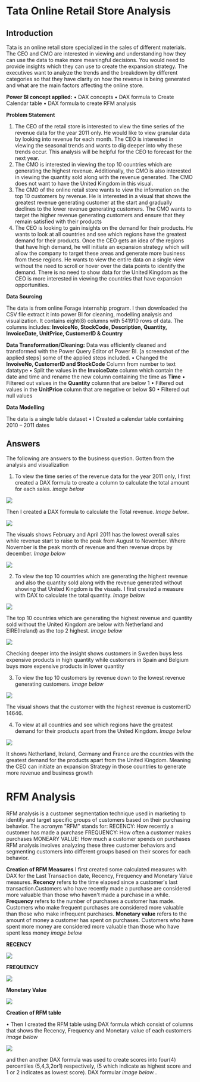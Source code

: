 # Tata Online Retail Store Analysis

## Introduction
Tata is an online retail store specialized in the sales of different materials.
The CEO and CMO are interested in viewing and understanding how they can use the data to make more meaningful decisions. You would need to provide insights which they can use to create the expansion strategy. The executives want to analyze the trends and the breakdown by different categories so that they have clarity on how the revenue is being generated and what are the main factors affecting the online store.

**Power BI concept applied:**
•	DAX concepts
•	DAX formula to Create Calendar table
•	DAX formula to create RFM analysis

**Problem Statement**
1.	The CEO of the retail store is interested to view the time series of the revenue data for the year 2011 only. He would like to view granular data by looking into revenue for each month. The CEO is interested in viewing the seasonal trends and wants to dig deeper into why these trends occur. This analysis will be helpful for the CEO to forecast for the next year.
2.	The CMO is interested in viewing the top 10 countries which are generating the highest revenue. Additionally, the CMO is also interested in viewing the quantity sold along with the revenue generated. The CMO does not want to have the United Kingdom in this visual.
3.	The CMO of the online retail store wants to view the information on the top 10 customers by revenue. He is interested in a visual that shows the greatest revenue generating customer at the start and gradually declines to the lower revenue generating customers. The CMO wants to target the higher revenue generating customers and ensure that they remain satisfied with their products
4.	The CEO is looking to gain insights on the demand for their products. He wants to look at all countries and see which regions have the greatest demand for their products. Once the CEO gets an idea of the regions that have high demand, he will initiate an expansion strategy which will allow the company to target these areas and generate more business from these regions. He wants to view the entire data on a single view without the need to scroll or hover over the data points to identify the demand. There is no need to show data for the United Kingdom as the CEO is more interested in viewing the countries that have expansion opportunities.

**Data Sourcing**

The data is from online Forage internship program. I then downloaded the CSV file extract it into power BI for cleaning, modelling analysis and visualization.
It contains eight(8) columns with 541910 rows of data.
The columns includes: **InvoiceNo, StockCode, Description, Quantity, InvoiceDate, UnitPrice, CustomerID & Country**

**Data Transformation/Cleaning:**
Data was efficiently cleaned and transformed with the Power Query Editor of Power BI. [a screenshot of the applied steps] some of the applied steps included.
•	Changed the **InvoiveNo, CustomerID and StockCode** Column from number to text datatype
•	Split the values in the **InvoiceDate** column which contain the date and time and rename the new column containing the time as **Time**
•	Filtered out values in the **Quantity** column that are below 1
•	Filtered out values in the **UnitPrice** column that are negative or below $0
•	Filtered out null values

**Data Modelling**

The data is a single table dataset
•	I Created a calendar table containing 2010 – 2011 dates

## Answers

The following are answers to the business question. Gotten from the analysis and visualization
1.	To view the time series of the revenue data for the year 2011 only, I first created a DAX formula to create a column to calculate the total amount for each sales.      _image below_

![](https://github.com/FreshDAnalyst/Tata-RFM-Analysis/blob/main/Formular%20for%20total.PNG) 

Then I created a DAX formula to calculate the Total revenue.   _Image below.._

![](https://github.com/FreshDAnalyst/Tata-RFM-Analysis/blob/main/Formular%20for%20Revenue.PNG)

The visuals shows February and April 2011 has the lowest overall sales while revenue start to raise to the peak from August to November. Where November is the peak month of revenue and then revenue drops by december.   _Image below_

![](https://github.com/FreshDAnalyst/Tata-RFM-Analysis/blob/main/Question%201%20chart.PNG)

2.	To view the top 10 countries which are generating the highest revenue and also the quantity sold along with the revenue generated without showing that United Kingdom is the visuals.
I first created a measure with DAX to calculate the total quantity.    _Image below._

![](https://github.com/FreshDAnalyst/Tata-RFM-Analysis/blob/main/Formular%20for%20Total%20quantity.PNG)

The top 10 countries which are generating the highest revenue and quantity sold without the United Kingdom are below with Netherland and EIRE(Ireland) as the top 2 highest.  _Image below_

![](https://github.com/FreshDAnalyst/Tata-RFM-Analysis/blob/main/Question%202%20visuals.PNG)

Checking deeper into the insight shows customers in Sweden buys less expensive products in high quantity while customers in Spain and Belgium buys more expensive products in lower quantity

3.	To view the top 10 customers by revenue down to the lowest revenue generating customers. _Image below_

![](https://github.com/FreshDAnalyst/Tata-RFM-Analysis/blob/main/Question%203%20visual.PNG)

The visual shows that the customer with the highest revenue is customerID 14646. 

4.	To view at all countries and see which regions have the greatest demand for their products apart from the United Kingdom.    _Image below_

![](https://github.com/FreshDAnalyst/Tata-RFM-Analysis/blob/main/Question%204%20visual.PNG)

It shows Netherland, Ireland, Germany and France are the countries with the greatest demand for the products apart from the United Kingdom. Meaning the CEO can initiate an expansion Strategy in those countries to generate more revenue and business growth

# RFM Analysis

RFM analysis is a customer segmentation technique used in marketing to identify and target specific groups of customers based on their purchasing behavior. The acronym "RFM" stands for:
RECENCY: How recently a customer has made a purchase
FREQUENCY: How often a customer makes purchases
MONEARY VALUE: How much a customer spends on purchases
RFM analysis involves analyzing these three customer behaviors and segmenting customers into different groups based on their scores for each behavior.

**Creation of RFM Measures**
I first created some calculated measures with DAX for the Last Transaction date, Recency, Frequency and Monetary Value measures. 
**Recency** refers to the time elapsed since a customer's last transaction.Customers who have recently made a purchase are considered more valuable than those who haven't made a purchase in a while.
**Frequency** refers to the number of purchases a customer has made. Customers who make frequent purchases are considered more valuable than those who make infrequent purchases.
**Monetary value** refers to the amount of money a customer has spent on purchases. Customers who have spent more money are considered more valuable than those who have spent less money            _image below_

**RECENCY**

![](https://github.com/FreshDAnalyst/Tata-RFM-Analysis/blob/main/Recency%20DAX.PNG)

**FREQUENCY**

![](https://github.com/FreshDAnalyst/Tata-RFM-Analysis/blob/main/Frequency%20DAX.PNG)

**Monetary Value**

![](https://github.com/FreshDAnalyst/Tata-RFM-Analysis/blob/main/Monetary%20DAX.PNG)

**Creation of RFM table**

•	Then I created the RFM table using DAX formula which consist of columns that shows the Recency, Frequency and Monetary value of each customers  _image below_

![](https://github.com/FreshDAnalyst/Tata-RFM-Analysis/blob/main/RFM%20table%20DAX%20formula.PNG)

and then another DAX formula was used to create scores into four(4) percentiles (5,4,3,2or1) respectively, (5 which indicate as highest score and 1 or 2 indicates as lowest score).  DAX formular  _image below…_

![]()










